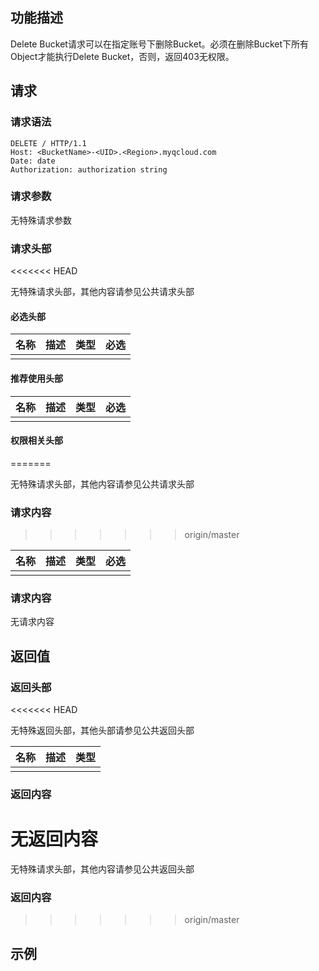 ## 功能描述

Delete Bucket请求可以在指定账号下删除Bucket。必须在删除Bucket下所有Object才能执行Delete Bucket，否则，返回403无权限。

## 请求

### 请求语法

```Http
DELETE / HTTP/1.1
Host: <BucketName>-<UID>.<Region>.myqcloud.com
Date: date
Authorization: authorization string
```

### 请求参数

无特殊请求参数

### 请求头部
<<<<<<< HEAD

无特殊请求头部，其他内容请参见公共请求头部

#### 必选头部

| 名称   | 描述   | 类型   | 必选   |
| ---- | ---- | ---- | ---- |
|      |      |      |      |

#### 推荐使用头部

| 名称   | 描述   | 类型   | 必选   |
| ---- | ---- | ---- | ---- |
|      |      |      |      |

#### 权限相关头部
=======

无特殊请求头部，其他内容请参见公共请求头部

### 请求内容
>>>>>>> origin/master

| 名称   | 描述   | 类型   | 必选   |
| ---- | ---- | ---- | ---- |
|      |      |      |      |

### 请求内容

无请求内容

## 返回值

### 返回头部
<<<<<<< HEAD

无特殊返回头部，其他头部请参见公共返回头部

| 名称   | 描述   | 类型   |
| ---- | ---- | ---- |
|      |      |      |

### 返回内容

无返回内容
=======

无特殊请求头部，其他内容请参见公共返回头部

### 返回内容
>>>>>>> origin/master

## 示例
